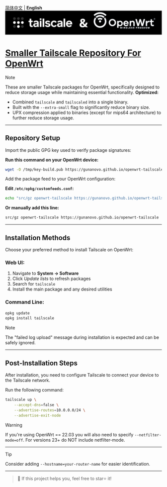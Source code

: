 [简体中文](README.md) | **English**  
![Tailscale & OpenWrt](./banner.png)  
# [Smaller Tailscale Repository For OpenWrt](https://gunanovo.github.io/openwrt-tailscale)

> [!NOTE]
> These are smaller Tailscale packages for OpenWrt, specifically designed to reduce storage usage while maintaining essential functionality.
> **Optimized:**
> - Combined `tailscale` and `tailscaled` into a single binary.
> - Built with the `--extra-small` flag to significantly reduce binary size.
> - UPX compression applied to binaries (except for mips64 architecture) to further reduce storage usage.

---

## Repository Setup

Import the public GPG key used to verify package signatures:

**Run this command on your OpenWrt device:**

```sh
wget -O /tmp/key-build.pub https://gunanovo.github.io/openwrt-tailscale/key-build.pub && opkg-key add /tmp/key-build.pub
```

Add the package feed to your OpenWrt configuration:

**Edit `/etc/opkg/customfeeds.conf`:**

```sh
echo "src/gz openwrt-tailscale https://gunanovo.github.io/openwrt-tailscale" >> /etc/opkg/customfeeds.conf
````

**Or manually add this line:**

```sh
src/gz openwrt-tailscale https://gunanovo.github.io/openwrt-tailscale
```

---

## Installation Methods

Choose your preferred method to install Tailscale on OpenWrt:

### Web UI:

1. Navigate to **System → Software**
2. Click *Update lists* to refresh packages
3. Search for `tailscale`
4. Install the main package and any desired utilities

### Command Line:

```sh
opkg update
opkg install tailscale
```

> [!NOTE]
> The "failed log upload" message during installation is expected and can be safely ignored.

---

## Post-Installation Steps

After installation, you need to configure Tailscale to connect your device to the Tailscale network.

Run the following command:

```sh
tailscale up \
    --accept-dns=false \
    --advertise-routes=10.0.0.0/24 \
    --advertise-exit-node
```
> [!WARNING]
> If you're using OpenWrt == 22.03 you will also need to specify `--netfilter-mode=off`. For versions 23+ do NOT include netfilter-mode.  

---

> [!TIP]
> Consider adding `--hostname=your-router-name` for easier identification.

---

> 💖 If this project helps you, feel free to star⭐ it!  
